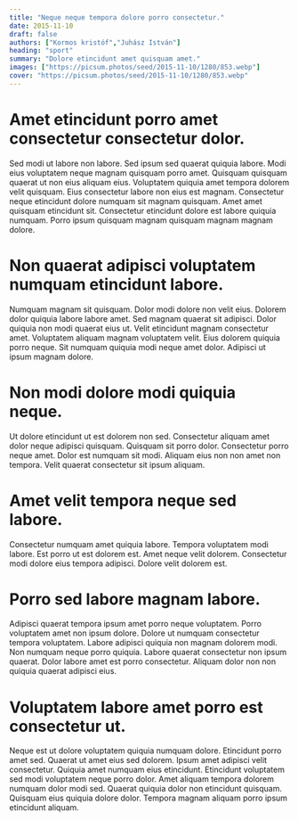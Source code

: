 ```yaml
---
title: "Neque neque tempora dolore porro consectetur."
date: 2015-11-10
draft: false 
authors: ["Kormos kristóf","Juhász István"]
heading: "sport"
summary: "Dolore etincidunt amet quisquam amet."
images: ["https://picsum.photos/seed/2015-11-10/1280/853.webp"]
cover: "https://picsum.photos/seed/2015-11-10/1280/853.webp"
---
```

# Amet etincidunt porro amet consectetur consectetur dolor.        
Sed modi ut labore non labore. Sed ipsum sed quaerat quiquia labore. Modi eius voluptatem neque magnam quisquam porro amet. Quisquam quisquam quaerat ut non eius aliquam eius. Voluptatem quiquia amet tempora dolorem velit quisquam. Eius consectetur labore non eius est magnam. Consectetur neque etincidunt dolore numquam sit magnam quisquam. Amet amet quisquam etincidunt sit. Consectetur etincidunt dolore est labore quiquia numquam. Porro ipsum quisquam magnam quisquam magnam magnam dolore.

# Non quaerat adipisci voluptatem numquam etincidunt labore.        
Numquam magnam sit quisquam. Dolor modi dolore non velit eius. Dolorem dolor quiquia labore labore amet. Sed magnam quaerat sit adipisci. Dolor quiquia non modi quaerat eius ut. Velit etincidunt magnam consectetur amet. Voluptatem aliquam magnam voluptatem velit. Eius dolorem quiquia porro neque. Sit numquam quiquia modi neque amet dolor. Adipisci ut ipsum magnam dolore.

# Non modi dolore modi quiquia neque.        
Ut dolore etincidunt ut est dolorem non sed. Consectetur aliquam amet dolor neque adipisci quisquam. Quisquam sit porro dolor. Consectetur porro neque amet. Dolor est numquam sit modi. Aliquam eius non non amet non tempora. Velit quaerat consectetur sit ipsum aliquam.

# Amet velit tempora neque sed labore.        
Consectetur numquam amet quiquia labore. Tempora voluptatem modi labore. Est porro ut est dolorem est. Amet neque velit dolorem. Consectetur modi dolore eius tempora adipisci. Dolore velit dolorem est.

# Porro sed labore magnam labore.        
Adipisci quaerat tempora ipsum amet porro neque voluptatem. Porro voluptatem amet non ipsum dolore. Dolore ut numquam consectetur tempora voluptatem. Labore adipisci quiquia non magnam dolorem modi. Non numquam neque porro quiquia. Labore quaerat consectetur non ipsum quaerat. Dolor labore amet est porro consectetur. Aliquam dolor non non quiquia quaerat adipisci eius.

# Voluptatem labore amet porro est consectetur ut.        
Neque est ut dolore voluptatem quiquia numquam dolore. Etincidunt porro amet sed. Quaerat ut amet eius sed dolorem. Ipsum amet adipisci velit consectetur. Quiquia amet numquam eius etincidunt. Etincidunt voluptatem sed modi voluptatem neque porro dolor. Amet aliquam tempora dolorem numquam dolor modi sed. Quaerat quiquia dolor non etincidunt quisquam. Quisquam eius quiquia dolore dolor. Tempora magnam aliquam porro ipsum etincidunt aliquam.


